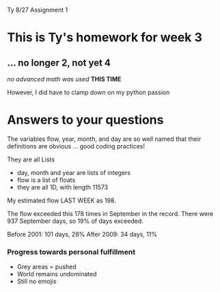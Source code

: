 Ty   8/27   Assignment 1

# This is Ty's homework for week 3

## ... no longer 2, not yet 4

*no advanced math was used* **THIS TIME**

However, I did have to clamp down on my python passion

# Answers to your questions
The variables flow, year, month, and day are so well named that their definitions are obvious ... good coding practices!

They are all Lists
 - day, month and year are lists of integers
 - flow is a list of floats
 - they are all 1D, with length 11573

My estimated flow LAST WEEK as 198.

The flow exceeded this 178 times in September in the record.
There were 937 September days, so 19% of days exceeded.

Before 2001: 101 days, 28%
After 2009: 34 days, 11%




### Progress towards personal fulfillment

- Grey areas = pushed
- World remains undominated
- Still no emojis

